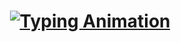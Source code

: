 <h1 align="center">
  <a href="https://github.com/akshaynair">
    <img src="https://readme-typing-svg.demolab.com?font=Fira+Code&size=24&duration=2000&pause=1000&color=F7F7F7&center=true&vCenter=true&width=600&lines=Hey,+I+am+Akshay+Nair!..;Here+I+build.+I+break.+I+fix.+I+learn.; Welcome+to+my+Github+profile!!" alt="Typing Animation" />
  </a>
</h1>
